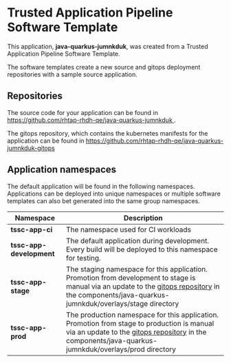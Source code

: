 # Trusted Application Pipeline Software Template

This application, **java-quarkus-jumnkduk**, was created from a Trusted Application Pipeline Software Template.

The software templates create a new source and gitops deployment repositories with a sample source application. 

## Repositories

The source code for your application can be found in [https://github.com/rhtap-rhdh-qe/java-quarkus-jumnkduk ](https://github.com/rhtap-rhdh-qe/java-quarkus-jumnkduk ).
 
The gitops repository, which contains the kubernetes manifests for the application can be found in 
[https://github.com/rhtap-rhdh-qe/java-quarkus-jumnkduk-gitops ](https://github.com/rhtap-rhdh-qe/java-quarkus-jumnkduk-gitops ) 

## Application namespaces 

The default application will be found in the following namespaces. Applications can be deployed into unique namespaces or multiple software templates can also bet generated into the same group namespaces.  

|  Namespace   |  Description   |  
| -------- | -------- |
| **tssc-app-ci** | The namespace used for CI workloads |
| **tssc-app-development** | The default application during development. Every build will be deployed to this namespace for testing. |
| **tssc-app-stage** | The staging namespace for this application. Promotion from development to stage is manual via an update to the [gitops repository](https://github.com/rhtap-rhdh-qe/java-quarkus-jumnkduk-gitops ) in the components/java-quarkus-jumnkduk/overlays/stage directory |
| **tssc-app-prod** | The production namespace for this application. Promotion from stage to production is manual via an update to the [gitops repository](https://github.com/rhtap-rhdh-qe/java-quarkus-jumnkduk-gitops ) in the components/java-quarkus-jumnkduk/overlays/prod directory |